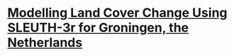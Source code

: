# [Modelling Land Cover Change Using SLEUTH-3r for Groningen, the Netherlands](https://dhvenema.github.io/SLEUTH-Groningen/)
